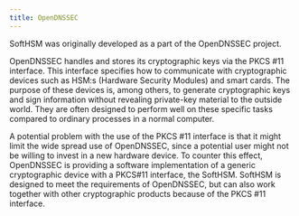 ```yaml
---
title: OpenDNSSEC
---
```


SoftHSM was originally developed as a part of the OpenDNSSEC project.

OpenDNSSEC handles and stores its cryptographic keys via the PKCS #11 interface. This interface specifies how to communicate with cryptographic devices such as HSM:s (Hardware Security Modules) and smart cards. The purpose of these devices is, among others, to generate cryptographic keys and sign information without revealing private-key material to the outside world. They are often designed to perform well on these specific tasks compared to ordinary processes in a normal computer.

A potential problem with the use of the PKCS #11 interface is that it might limit the wide spread use of OpenDNSSEC, since a potential user might not be willing to invest in a new hardware device. To counter this effect, OpenDNSSEC is providing a software implementation of a generic cryptographic device with a PKCS#11 interface, the SoftHSM. SoftHSM is designed to meet the requirements of OpenDNSSEC, but can also work together with other cryptographic products because of the PKCS #11 interface.
